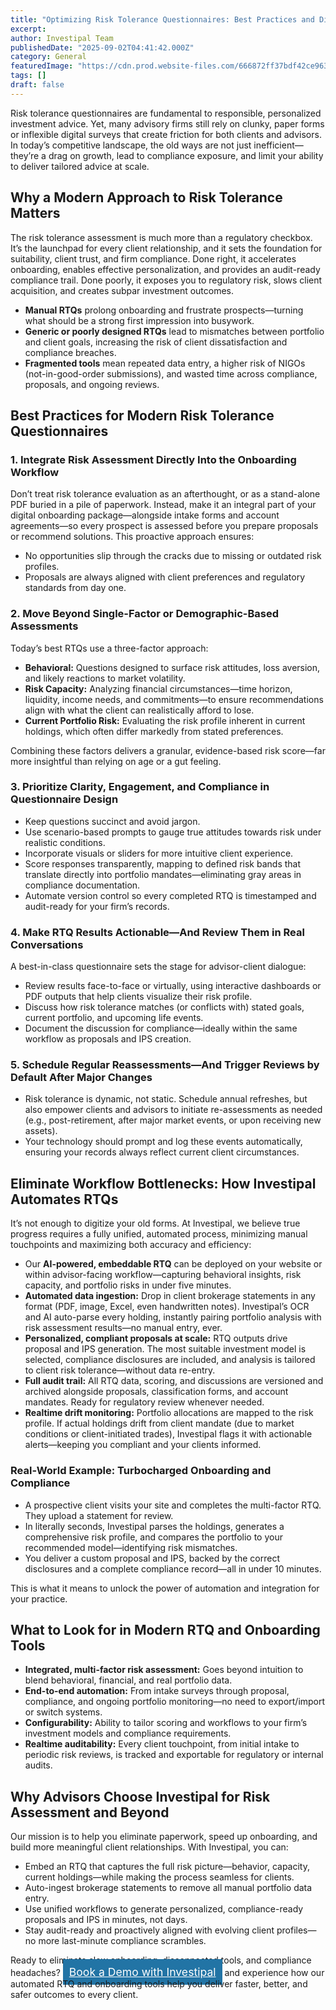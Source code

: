 ```yaml
---
title: "Optimizing Risk Tolerance Questionnaires: Best Practices and Digital Tools for Modern Advisory Workflows"
excerpt: 
author: Investipal Team
publishedDate: "2025-09-02T04:41:42.000Z"
category: General
featuredImage: "https://cdn.prod.website-files.com/666872ff37bdf42ce9637d77/687a0b547487894fd38940ed_pexels-photo-590022.jpeg"
tags: []
draft: false
---
```

<p>Risk tolerance questionnaires are fundamental to responsible, personalized investment advice. Yet, many advisory firms still rely on clunky, paper forms or inflexible digital surveys that create friction for both clients and advisors. In today’s competitive landscape, the old ways are not just inefficient—they’re a drag on growth, lead to compliance exposure, and limit your ability to deliver tailored advice at scale.</p>

<h2>Why a Modern Approach to Risk Tolerance Matters</h2>
<p>The risk tolerance assessment is much more than a regulatory checkbox. It’s the launchpad for every client relationship, and it sets the foundation for suitability, client trust, and firm compliance. Done right, it accelerates onboarding, enables effective personalization, and provides an audit-ready compliance trail. Done poorly, it exposes you to regulatory risk, slows client acquisition, and creates subpar investment outcomes.</p>
<ul>
<li><strong>Manual RTQs</strong> prolong onboarding and frustrate prospects—turning what should be a strong first impression into busywork.</li>
<li><strong>Generic or poorly designed RTQs</strong> lead to mismatches between portfolio and client goals, increasing the risk of client dissatisfaction and compliance breaches.</li>
<li><strong>Fragmented tools</strong> mean repeated data entry, a higher risk of NIGOs (not-in-good-order submissions), and wasted time across compliance, proposals, and ongoing reviews.</li>
</ul>

<h2>Best Practices for Modern Risk Tolerance Questionnaires</h2>

<h3>1. Integrate Risk Assessment Directly Into the Onboarding Workflow</h3>
<p>Don’t treat risk tolerance evaluation as an afterthought, or as a stand-alone PDF buried in a pile of paperwork. Instead, make it an integral part of your digital onboarding package—alongside intake forms and account agreements—so every prospect is assessed before you prepare proposals or recommend solutions. This proactive approach ensures:</p>
<ul><li>No opportunities slip through the cracks due to missing or outdated risk profiles.</li><li>Proposals are always aligned with client preferences and regulatory standards from day one.</li></ul>

<h3>2. Move Beyond Single-Factor or Demographic-Based Assessments</h3>
<p>Today’s best RTQs use a three-factor approach:</p>
<ul><li><strong>Behavioral:</strong> Questions designed to surface risk attitudes, loss aversion, and likely reactions to market volatility.</li><li><strong>Risk Capacity:</strong> Analyzing financial circumstances—time horizon, liquidity, income needs, and commitments—to ensure recommendations align with what the client can realistically afford to lose.</li><li><strong>Current Portfolio Risk:</strong> Evaluating the risk profile inherent in current holdings, which often differ markedly from stated preferences.</li></ul>
<p>Combining these factors delivers a granular, evidence-based risk score—far more insightful than relying on age or a gut feeling.</p>

<h3>3. Prioritize Clarity, Engagement, and Compliance in Questionnaire Design</h3>
<ul>
<li>Keep questions succinct and avoid jargon.</li>
<li>Use scenario-based prompts to gauge true attitudes towards risk under realistic conditions.</li>
<li>Incorporate visuals or sliders for more intuitive client experience.</li>
<li>Score responses transparently, mapping to defined risk bands that translate directly into portfolio mandates—eliminating gray areas in compliance documentation.</li>
<li>Automate version control so every completed RTQ is timestamped and audit-ready for your firm’s records.</li>
</ul>

<h3>4. Make RTQ Results Actionable—And Review Them in Real Conversations</h3>
<p>A best-in-class questionnaire sets the stage for advisor-client dialogue:</p>
<ul><li>Review results face-to-face or virtually, using interactive dashboards or PDF outputs that help clients visualize their risk profile.</li><li>Discuss how risk tolerance matches (or conflicts with) stated goals, current portfolio, and upcoming life events.</li><li>Document the discussion for compliance—ideally within the same workflow as proposals and IPS creation.</li></ul>

<h3>5. Schedule Regular Reassessments—And Trigger Reviews by Default After Major Changes</h3>
<ul>
<li>Risk tolerance is dynamic, not static. Schedule annual refreshes, but also empower clients and advisors to initiate re-assessments as needed (e.g., post-retirement, after major market events, or upon receiving new assets).</li>
<li>Your technology should prompt and log these events automatically, ensuring your records always reflect current client circumstances.</li>
</ul>

<h2>Eliminate Workflow Bottlenecks: How Investipal Automates RTQs</h2>
<p>It’s not enough to digitize your old forms. At Investipal, we believe true progress requires a fully unified, automated process, minimizing manual touchpoints and maximizing both accuracy and efficiency:</p>
<ul>
<li>Our <strong>AI-powered, embeddable RTQ</strong> can be deployed on your website or within advisor-facing workflow—capturing behavioral insights, risk capacity, and portfolio risks in under five minutes.</li>
<li><strong>Automated data ingestion:</strong> Drop in client brokerage statements in any format (PDF, image, Excel, even handwritten notes). Investipal’s OCR and AI auto-parse every holding, instantly pairing portfolio analysis with risk assessment results—no manual entry, ever.</li>
<li><strong>Personalized, compliant proposals at scale:</strong> RTQ outputs drive proposal and IPS generation. The most suitable investment model is selected, compliance disclosures are included, and analysis is tailored to client risk tolerance—without data re-entry.</li>
<li><strong>Full audit trail:</strong> All RTQ data, scoring, and discussions are versioned and archived alongside proposals, classification forms, and account mandates. Ready for regulatory review whenever needed.</li>
<li><strong>Realtime drift monitoring:</strong> Portfolio allocations are mapped to the risk profile. If actual holdings drift from client mandate (due to market conditions or client-initiated trades), Investipal flags it with actionable alerts—keeping you compliant and your clients informed.</li>
</ul>

<h3>Real-World Example: Turbocharged Onboarding and Compliance</h3>
<ul><li>A prospective client visits your site and completes the multi-factor RTQ. They upload a statement for review.</li><li>In literally seconds, Investipal parses the holdings, generates a comprehensive risk profile, and compares the portfolio to your recommended model—identifying risk mismatches.</li><li>You deliver a custom proposal and IPS, backed by the correct disclosures and a complete compliance record—all in under 10 minutes.</li></ul>
<p>This is what it means to unlock the power of automation and integration for your practice.</p>

<h2>What to Look for in Modern RTQ and Onboarding Tools</h2>
<ul>
<li><strong>Integrated, multi-factor risk assessment:</strong> Goes beyond intuition to blend behavioral, financial, and real portfolio data.</li>
<li><strong>End-to-end automation:</strong> From intake surveys through proposal, compliance, and ongoing portfolio monitoring—no need to export/import or switch systems.</li>
<li><strong>Configurability:</strong> Ability to tailor scoring and workflows to your firm’s investment models and compliance requirements.</li>
<li><strong>Realtime auditability:</strong> Every client touchpoint, from initial intake to periodic risk reviews, is tracked and exportable for regulatory or internal audits.</li>
</ul>

<h2>Why Advisors Choose Investipal for Risk Assessment and Beyond</h2>
<p>Our mission is to help you eliminate paperwork, speed up onboarding, and build more meaningful client relationships. With Investipal, you can:</p>
<ul>
<li>Embed an RTQ that captures the full risk picture—behavior, capacity, current holdings—while making the process seamless for clients.</li>
<li>Auto-ingest brokerage statements to remove all manual portfolio data entry.</li>
<li>Use unified workflows to generate personalized, compliance-ready proposals and IPS in minutes, not days.</li>
<li>Stay audit-ready and proactively aligned with evolving client profiles—no more last-minute compliance scrambles.</li>
</ul>

<p>Ready to eliminate slow onboarding, disconnected tools, and compliance headaches? <a href="/book-a-demo" style=font-size:1.1rem;color:#fff;background:#2274a5;padding:10px 22px;border:none;border-radius:4px;display:inline-block;text-decoration:none;>Book a Demo with Investipal</a> and experience how our automated RTQ and onboarding tools help you deliver faster, better, and safer outcomes to every client.</p>
